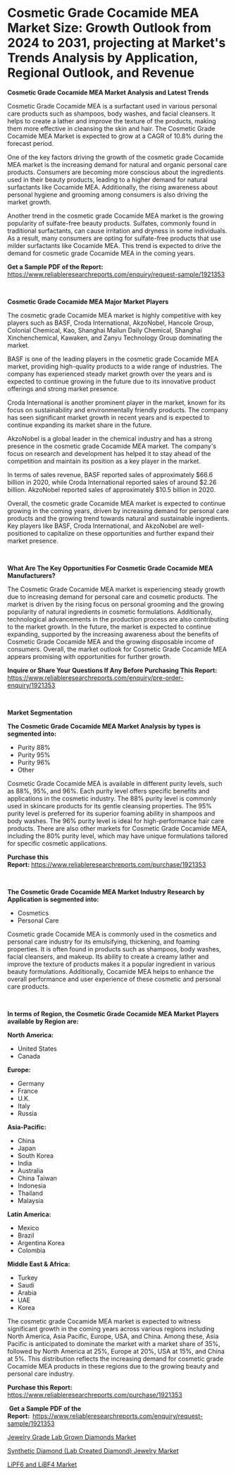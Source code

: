 <p><h1>Cosmetic Grade Cocamide MEA Market Size: Growth Outlook from 2024 to 2031, projecting at Market's Trends Analysis by Application, Regional Outlook, and Revenue</h1></p><p><strong>Cosmetic Grade Cocamide MEA Market Analysis and Latest Trends</strong></p>
<p><p>Cosmetic Grade Cocamide MEA is a surfactant used in various personal care products such as shampoos, body washes, and facial cleansers. It helps to create a lather and improve the texture of the products, making them more effective in cleansing the skin and hair. The Cosmetic Grade Cocamide MEA Market is expected to grow at a CAGR of 10.8% during the forecast period.</p><p>One of the key factors driving the growth of the cosmetic grade Cocamide MEA market is the increasing demand for natural and organic personal care products. Consumers are becoming more conscious about the ingredients used in their beauty products, leading to a higher demand for natural surfactants like Cocamide MEA. Additionally, the rising awareness about personal hygiene and grooming among consumers is also driving the market growth.</p><p>Another trend in the cosmetic grade Cocamide MEA market is the growing popularity of sulfate-free beauty products. Sulfates, commonly found in traditional surfactants, can cause irritation and dryness in some individuals. As a result, many consumers are opting for sulfate-free products that use milder surfactants like Cocamide MEA. This trend is expected to drive the demand for cosmetic grade Cocamide MEA in the coming years.</p></p>
<p><strong>Get a Sample PDF of the Report:&nbsp;</strong> <a href="https://www.reliableresearchreports.com/enquiry/request-sample/1921353">https://www.reliableresearchreports.com/enquiry/request-sample/1921353</a></p>
<p>&nbsp;</p>
<p><strong>Cosmetic Grade Cocamide MEA Major Market Players</strong></p>
<p><p>The cosmetic grade Cocamide MEA market is highly competitive with key players such as BASF, Croda International, AkzoNobel, Hancole Group, Colonial Chemical, Kao, Shanghai Mailun Daily Chemical, Shanghai Xinchenchemical, Kawaken, and Zanyu Technology Group dominating the market.</p><p>BASF is one of the leading players in the cosmetic grade Cocamide MEA market, providing high-quality products to a wide range of industries. The company has experienced steady market growth over the years and is expected to continue growing in the future due to its innovative product offerings and strong market presence.</p><p>Croda International is another prominent player in the market, known for its focus on sustainability and environmentally friendly products. The company has seen significant market growth in recent years and is expected to continue expanding its market share in the future.</p><p>AkzoNobel is a global leader in the chemical industry and has a strong presence in the cosmetic grade Cocamide MEA market. The company's focus on research and development has helped it to stay ahead of the competition and maintain its position as a key player in the market.</p><p>In terms of sales revenue, BASF reported sales of approximately $66.6 billion in 2020, while Croda International reported sales of around $2.26 billion. AkzoNobel reported sales of approximately $10.5 billion in 2020.</p><p>Overall, the cosmetic grade Cocamide MEA market is expected to continue growing in the coming years, driven by increasing demand for personal care products and the growing trend towards natural and sustainable ingredients. Key players like BASF, Croda International, and AkzoNobel are well-positioned to capitalize on these opportunities and further expand their market presence.</p></p>
<p>&nbsp;</p>
<p><strong>What Are The Key Opportunities For Cosmetic Grade Cocamide MEA Manufacturers?</strong></p>
<p><p>The Cosmetic Grade Cocamide MEA market is experiencing steady growth due to increasing demand for personal care and cosmetic products. The market is driven by the rising focus on personal grooming and the growing popularity of natural ingredients in cosmetic formulations. Additionally, technological advancements in the production process are also contributing to the market growth. In the future, the market is expected to continue expanding, supported by the increasing awareness about the benefits of Cosmetic Grade Cocamide MEA and the growing disposable income of consumers. Overall, the market outlook for Cosmetic Grade Cocamide MEA appears promising with opportunities for further growth.</p></p>
<p><strong>Inquire or Share Your Questions If Any Before Purchasing This Report:</strong> <a href="https://www.reliableresearchreports.com/enquiry/pre-order-enquiry/1921353">https://www.reliableresearchreports.com/enquiry/pre-order-enquiry/1921353</a></p>
<p>&nbsp;</p>
<p><strong>Market Segmentation</strong></p>
<p><strong>The Cosmetic Grade Cocamide MEA Market Analysis by types is segmented into:</strong></p>
<p><ul><li>Purity 88%</li><li>Purity 95%</li><li>Purity 96%</li><li>Other</li></ul></p>
<p><p>Cosmetic Grade Cocamide MEA is available in different purity levels, such as 88%, 95%, and 96%. Each purity level offers specific benefits and applications in the cosmetic industry. The 88% purity level is commonly used in skincare products for its gentle cleansing properties. The 95% purity level is preferred for its superior foaming ability in shampoos and body washes. The 96% purity level is ideal for high-performance hair care products. There are also other markets for Cosmetic Grade Cocamide MEA, including the 80% purity level, which may have unique formulations tailored for specific cosmetic applications.</p></p>
<p><strong>Purchase this Report:&nbsp;</strong><a href="https://www.reliableresearchreports.com/purchase/1921353">https://www.reliableresearchreports.com/purchase/1921353</a></p>
<p>&nbsp;</p>
<p><strong>The Cosmetic Grade Cocamide MEA Market Industry Research by Application is segmented into:</strong></p>
<p><ul><li>Cosmetics</li><li>Personal Care</li></ul></p>
<p><p>Cosmetic grade Cocamide MEA is commonly used in the cosmetics and personal care industry for its emulsifying, thickening, and foaming properties. It is often found in products such as shampoos, body washes, facial cleansers, and makeup. Its ability to create a creamy lather and improve the texture of products makes it a popular ingredient in various beauty formulations. Additionally, Cocamide MEA helps to enhance the overall performance and user experience of these cosmetic and personal care products.</p></p>
<p>&nbsp;</p>
<p><strong>In terms of Region, the Cosmetic Grade Cocamide MEA Market Players available by Region are:</strong></p>
<p>
    <p> <strong> North America: </strong>
        <ul>
            <li>United States</li>
            <li>Canada</li>
        </ul>
        </p> 
    <p> <strong> Europe: </strong>
        <ul>
            <li>Germany</li>
            <li>France</li>
            <li>U.K.</li>
            <li>Italy</li>
            <li>Russia</li>
        </ul>
        </p> 
    <p> <strong> Asia-Pacific: </strong>
        <ul>
            <li>China</li>
            <li>Japan</li>
            <li>South Korea</li>
            <li>India</li>
            <li>Australia</li>
            <li>China Taiwan</li>
            <li>Indonesia</li>
            <li>Thailand</li>
            <li>Malaysia</li>
        </ul>
        </p> 
    <p> <strong> Latin America: </strong>
        <ul>
            <li>Mexico</li>
            <li>Brazil</li>
            <li>Argentina Korea</li>
            <li>Colombia</li>
        </ul>
        </p> 
    <p> <strong> Middle East & Africa: </strong>
        <ul>
            <li>Turkey</li>
            <li>Saudi</li>
            <li>Arabia</li>
            <li>UAE</li>
            <li>Korea</li>
        </ul>
    </p>
    </p>
<p><p>The cosmetic grade Cocamide MEA market is expected to witness significant growth in the coming years across various regions including North America, Asia Pacific, Europe, USA, and China. Among these, Asia Pacific is anticipated to dominate the market with a market share of 35%, followed by North America at 25%, Europe at 20%, USA at 15%, and China at 5%. This distribution reflects the increasing demand for cosmetic grade Cocamide MEA products in these regions due to the growing beauty and personal care industry.</p></p>
<p><strong>Purchase this Report: </strong><a href="https://www.reliableresearchreports.com/purchase/1921353">https://www.reliableresearchreports.com/purchase/1921353</a></p>
<p>&nbsp;<strong>Get a Sample PDF of the Report:&nbsp;&nbsp;</strong><a href="https://www.reliableresearchreports.com/enquiry/request-sample/1921353">https://www.reliableresearchreports.com/enquiry/request-sample/1921353</a></p>
<p><strong></strong></p>
<p><p><a href="https://github.com/lubmix/Market-Research-Report-List-1/blob/main/jewelry-grade-lab-grown-diamonds-market.md">Jewelry Grade Lab Grown Diamonds Market</a></p><p><a href="https://github.com/joannagoyvaerts/Market-Research-Report-List-1/blob/main/synthetic-diamond-lab-created-diamond-jewelry-market.md">Synthetic Diamond (Lab Created Diamond) Jewelry Market</a></p><p><a href="https://github.com/Hazelklievgspy6vdcsmu106w/Market-Research-Report-List-1/blob/main/lipf6-and-libf4-market.md">LiPF6 and LiBF4 Market</a></p></p>